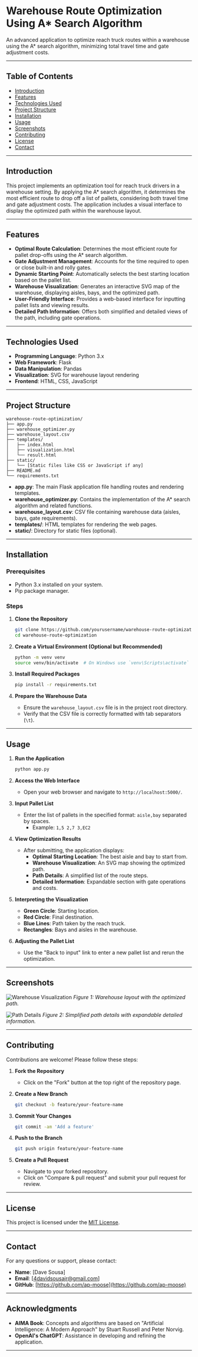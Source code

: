# Warehouse Route Optimization Using A* Search Algorithm

An advanced application to optimize reach truck routes within a warehouse using the A* search algorithm, minimizing total travel time and gate adjustment costs.

---

## Table of Contents

- [Introduction](#introduction)
- [Features](#features)
- [Technologies Used](#technologies-used)
- [Project Structure](#project-structure)
- [Installation](#installation)
- [Usage](#usage)
- [Screenshots](#screenshots)
- [Contributing](#contributing)
- [License](#license)
- [Contact](#contact)

---

## Introduction

This project implements an optimization tool for reach truck drivers in a warehouse setting. By applying the A* search algorithm, it determines the most efficient route to drop off a list of pallets, considering both travel time and gate adjustment costs. The application includes a visual interface to display the optimized path within the warehouse layout.

---

## Features

- **Optimal Route Calculation**: Determines the most efficient route for pallet drop-offs using the A* search algorithm.
- **Gate Adjustment Management**: Accounts for the time required to open or close built-in and rolly gates.
- **Dynamic Starting Point**: Automatically selects the best starting location based on the pallet list.
- **Warehouse Visualization**: Generates an interactive SVG map of the warehouse, displaying aisles, bays, and the optimized path.
- **User-Friendly Interface**: Provides a web-based interface for inputting pallet lists and viewing results.
- **Detailed Path Information**: Offers both simplified and detailed views of the path, including gate operations.

---

## Technologies Used

- **Programming Language**: Python 3.x
- **Web Framework**: Flask
- **Data Manipulation**: Pandas
- **Visualization**: SVG for warehouse layout rendering
- **Frontend**: HTML, CSS, JavaScript

---

## Project Structure

```
warehouse-route-optimization/
├── app.py
├── warehouse_optimizer.py
├── warehouse_layout.csv
├── templates/
│   ├── index.html
│   ├── visualization.html
│   └── result.html
├── static/
│   └── [Static files like CSS or JavaScript if any]
├── README.md
└── requirements.txt
```

- **app.py**: The main Flask application file handling routes and rendering templates.
- **warehouse_optimizer.py**: Contains the implementation of the A* search algorithm and related functions.
- **warehouse_layout.csv**: CSV file containing warehouse data (aisles, bays, gate requirements).
- **templates/**: HTML templates for rendering the web pages.
- **static/**: Directory for static files (optional).

---

## Installation

### Prerequisites

- Python 3.x installed on your system.
- Pip package manager.

### Steps

1. **Clone the Repository**

   ```bash
   git clone https://github.com/yourusername/warehouse-route-optimization.git
   cd warehouse-route-optimization
   ```

2. **Create a Virtual Environment (Optional but Recommended)**

   ```bash
   python -m venv venv
   source venv/bin/activate  # On Windows use `venv\Scripts\activate`
   ```

3. **Install Required Packages**

   ```bash
   pip install -r requirements.txt
   ```

4. **Prepare the Warehouse Data**

   - Ensure the `warehouse_layout.csv` file is in the project root directory.
   - Verify that the CSV file is correctly formatted with tab separators (`\t`).

---

## Usage

1. **Run the Application**

   ```bash
   python app.py
   ```

2. **Access the Web Interface**

   - Open your web browser and navigate to `http://localhost:5000/`.

3. **Input Pallet List**

   - Enter the list of pallets in the specified format: `aisle,bay` separated by spaces.
     - Example: `1,5 2,7 3,EC2`

4. **View Optimization Results**

   - After submitting, the application displays:
     - **Optimal Starting Location**: The best aisle and bay to start from.
     - **Warehouse Visualization**: An SVG map showing the optimized path.
     - **Path Details**: A simplified list of the route steps.
     - **Detailed Information**: Expandable section with gate operations and costs.

5. **Interpreting the Visualization**

   - **Green Circle**: Starting location.
   - **Red Circle**: Final destination.
   - **Blue Lines**: Path taken by the reach truck.
   - **Rectangles**: Bays and aisles in the warehouse.

6. **Adjusting the Pallet List**

   - Use the "Back to input" link to enter a new pallet list and rerun the optimization.

---

## Screenshots

![Warehouse Visualization](screenshots/warehouse_visualization.png)
*Figure 1: Warehouse layout with the optimized path.*

![Path Details](screenshots/path_details.png)
*Figure 2: Simplified path details with expandable detailed information.*

---

## Contributing

Contributions are welcome! Please follow these steps:

1. **Fork the Repository**

   - Click on the "Fork" button at the top right of the repository page.

2. **Create a New Branch**

   ```bash
   git checkout -b feature/your-feature-name
   ```

3. **Commit Your Changes**

   ```bash
   git commit -am 'Add a feature'
   ```

4. **Push to the Branch**

   ```bash
   git push origin feature/your-feature-name
   ```

5. **Create a Pull Request**

   - Navigate to your forked repository.
   - Click on "Compare & pull request" and submit your pull request for review.

---

## License

This project is licensed under the [MIT License](LICENSE).

---

## Contact

For any questions or support, please contact:

- **Name**: [Dave Sousa]
- **Email**: [4davidsousajr@gmail.com]
- **GitHub**: [https://github.com/ap-moose](https://github.com/ap-moose)

---

## Acknowledgments

- **AIMA Book**: Concepts and algorithms are based on "Artificial Intelligence: A Modern Approach" by Stuart Russell and Peter Norvig.
- **OpenAI's ChatGPT**: Assistance in developing and refining the application.

---

